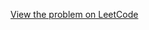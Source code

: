 [View the problem on LeetCode](https://leetcode.com/problems/count-negative-numbers-in-a-sorted-matrix/)

